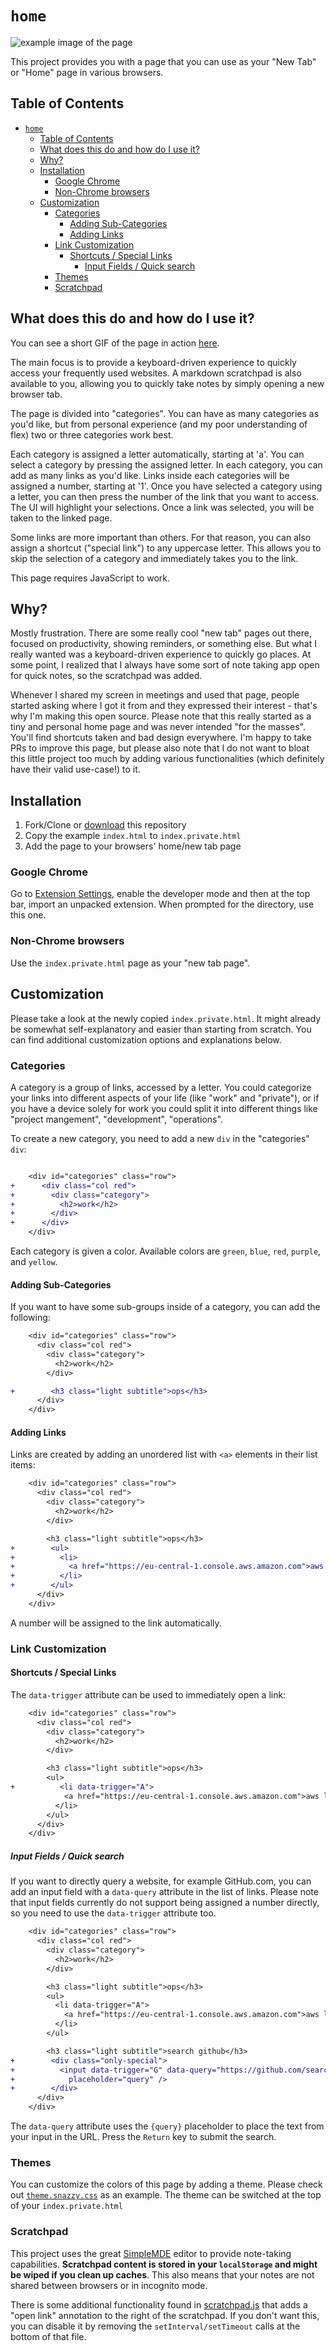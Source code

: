 # `home`

![example image of the page](docs/example.png)

This project provides you with a page that you can use as your "New Tab" or "Home" page in various browsers.

## Table of Contents

- [`home`](#home)
  - [Table of Contents](#table-of-contents)
  - [What does this do and how do I use it?](#what-does-this-do-and-how-do-i-use-it)
  - [Why?](#why)
  - [Installation](#installation)
    - [Google Chrome](#google-chrome)
    - [Non-Chrome browsers](#non-chrome-browsers)
  - [Customization](#customization)
    - [Categories](#categories)
      - [Adding Sub-Categories](#adding-sub-categories)
      - [Adding Links](#adding-links)
    - [Link Customization](#link-customization)
      - [Shortcuts / Special Links](#shortcuts--special-links)
        - [Input Fields / Quick search](#input-fields--quick-search)
    - [Themes](#themes)
    - [Scratchpad](#scratchpad)

## What does this do and how do I use it?

You can see a short GIF of the page in action [here](./docs/usage.gif).

The main focus is to provide a keyboard-driven experience to quickly access your frequently used websites. A markdown
scratchpad is also available to you, allowing you to quickly take notes by simply opening a new browser tab.

The page is divided into "categories". You can have as many categories as you'd like, but from personal experience (and
my poor understanding of flex) two or three categories work best.

Each category is assigned a letter automatically, starting at 'a'. You can select a category by pressing the assigned letter.
In each category, you can add as many links as you'd like. Links inside each categories will be assigned a number, starting at '1'.
Once you have selected a category using a letter, you can then press the number of the link that you want to access. The UI will
highlight your selections.
Once a link was selected, you will be taken to the linked page.

Some links are more important than others. For that reason, you can also assign a shortcut ("special link") to any uppercase letter.
This allows you to skip the selection of a category and immediately takes you to the link.

This page requires JavaScript to work.

## Why?

Mostly frustration. There are some really cool "new tab" pages out there, focused on productivity, showing reminders, or something else.
But what I really wanted was a keyboard-driven experience to quickly go places. At some point, I realized that I always have some sort of
note taking app open for quick notes, so the scratchpad was added.

Whenever I shared my screen in meetings and used that page, people started asking where I got it from and they expressed their interest -
that's why I'm making this open source. Please note that this really started as a tiny and personal home page and was never intended
"for the masses". You'll find shortcuts taken and bad design everywhere. I'm happy to take PRs to improve this page, but please also note
that I do not want to bloat this little project too much by adding various functionalities (which definitely have their valid use-case!) to it.

## Installation

1. Fork/Clone or [download](https://github.com/Rukenshia/home/archive/refs/heads/main.zip) this repository
2. Copy the example `index.html` to `index.private.html`
3. Add the page to your browsers' home/new tab page

### Google Chrome

Go to [Extension Settings](chrome://extensions), enable the developer mode and then at the top bar, import an unpacked extension.
When prompted for the directory, use this one.

### Non-Chrome browsers

Use the `index.private.html` page as your "new tab page".

## Customization

Please take a look at the newly copied `index.private.html`. It might already be somewhat self-explanatory and easier than starting from scratch.
You can find additional customization options and explanations below.

### Categories

A category is a group of links, accessed by a letter. You could categorize your links into different aspects of your life (like "work" and "private"), or if
you have a device solely for work you could split it into different things like "project mangement", "development", "operations".

To create a new category, you need to add a new `div` in the "categories" `div`:

```diff

    <div id="categories" class="row">
+      <div class="col red">
+        <div class="category">
+          <h2>work</h2>
+        </div>
+      </div>
    </div>
```

Each category is given a color. Available colors are `green`, `blue`, `red`, `purple`, and `yellow`.

#### Adding Sub-Categories

If you want to have some sub-groups inside of a category, you can add the following:

```diff
    <div id="categories" class="row">
      <div class="col red">
        <div class="category">
          <h2>work</h2>
        </div>

+        <h3 class="light subtitle">ops</h3>
      </div>
    </div>
```

#### Adding Links

Links are created by adding an unordered list with `<a>` elements in their list items:

```diff
    <div id="categories" class="row">
      <div class="col red">
        <div class="category">
          <h2>work</h2>
        </div>

        <h3 class="light subtitle">ops</h3>
+        <ul>
+          <li>
+            <a href="https://eu-central-1.console.aws.amazon.com">aws login</a>
+          </li>
+        </ul>
      </div>
    </div>
```

A number will be assigned to the link automatically.

### Link Customization

#### Shortcuts / Special Links

The `data-trigger` attribute can be used to immediately open a link:

```diff
    <div id="categories" class="row">
      <div class="col red">
        <div class="category">
          <h2>work</h2>
        </div>

        <h3 class="light subtitle">ops</h3>
        <ul>
+          <li data-trigger="A">
            <a href="https://eu-central-1.console.aws.amazon.com">aws login</a>
          </li>
        </ul>
      </div>
    </div>
```

##### Input Fields / Quick search

If you want to directly query a website, for example GitHub.com, you can add an input field with a `data-query` attribute in the list of links.
Please note that input fields currently do not support being assigned a number directly, so you need to use the `data-trigger` attribute too.

```diff
    <div id="categories" class="row">
      <div class="col red">
        <div class="category">
          <h2>work</h2>
        </div>

        <h3 class="light subtitle">ops</h3>
        <ul>
          <li data-trigger="A">
            <a href="https://eu-central-1.console.aws.amazon.com">aws login</a>
          </li>
        </ul>

        <h3 class="light subtitle">search github</h3>
+        <div class="only-special">
+          <input data-trigger="G" data-query="https://github.com/search?q={query}" type="text"
+            placeholder="query" />
+        </div>
      </div>
    </div>
```

The `data-query` attribute uses the `{query}` placeholder to place the text from your input in the URL.
Press the `Return` key to submit the search.

### Themes

You can customize the colors of this page by adding a theme. Please check out [`theme.snazzy.css`](assets/css/theme.snazzy.css) as an example. The theme can be switched at the
top of your `index.private.html`

### Scratchpad

This project uses the great [SimpleMDE](https://simplemde.com) editor to provide note-taking capabilities. **Scratchpad content is stored in your `localStorage` and might be wiped if you clean
up caches**. This also means that your notes are not shared between browsers or in incognito mode.

There is some additional functionality found in [scratchpad.js](./assets/js/scratchpad.js) that adds a "open link" annotation to the right of the scratchpad. If you don't want this, you can disable
it by removing the `setInterval/setTimeout` calls at the bottom of that file.
